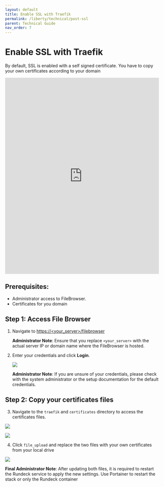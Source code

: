 ```yaml
---
layout: default
title: Enable SSL with Traefik
permalink: /liberty/technical/post-ssl
parent: Technical Guide
nav_order: 7
---
```


# Enable SSL with Traefik

By default, SSL is enabled with a self signed certificate. You have to copy your own certificates according to your domain

<iframe src="https://scribehow.com/embed/Enable_SSL_with_Traefik__OwYGZvfgQDu0cgiXULfgfg" width="100%" height="640" allowfullscreen frameborder="0"></iframe>

## Prerequisites:
- Administrator access to FileBrowser.
- Certificates for you domain

## Step 1: Access File Browser

1. Navigate to [https://&lt;your_server&gt;/filebrowser](https://liberty.nomana-it.fr/filebrowser/login)

   **Administrator Note**: Ensure that you replace `<your_server>` with the actual server IP or domain name where the FileBrowser is hosted.

2. Enter your credentials and click **Login**.

   ![](https://ajeuwbhvhr.cloudimg.io/colony-recorder.s3.amazonaws.com/files/2024-09-28/9fc30968-ed32-4ee6-a2f8-18c4f2c8cbc0/user_cropped_screenshot.jpeg?width=800)


   **Administrator Note**: If you are unsure of your credentials, please check with the system administrator or the setup documentation for the default credentials.


## Step 2: Copy your certificates files

3. Navigate to the `traefik` and `certificates` directory to access the certificates files.

![](https://ajeuwbhvhr.cloudimg.io/colony-recorder.s3.amazonaws.com/files/2024-09-30/3f2e66cf-2f84-41b4-a722-5b386f24c472/ascreenshot.jpeg?tl_px=0,433&br_px=1719,1394&force_format=jpeg&q=100&width=1120.0&wat=1&wat_opacity=0.7&wat_gravity=northwest&wat_url=https://colony-recorder.s3.us-west-1.amazonaws.com/images/watermarks/FB923C_standard.png&wat_pad=444,276)

![](https://ajeuwbhvhr.cloudimg.io/colony-recorder.s3.amazonaws.com/files/2024-09-30/33837bfe-be53-4a7d-bce3-7eb79c974342/ascreenshot.jpeg?tl_px=0,0&br_px=1719,961&force_format=jpeg&q=100&width=1120.0&wat=1&wat_opacity=0.7&wat_gravity=northwest&wat_url=https://colony-recorder.s3.us-west-1.amazonaws.com/images/watermarks/FB923C_standard.png&wat_pad=484,221)

4. Click `file_upload` and replace the two files with your own certificates from your local drive

![](https://ajeuwbhvhr.cloudimg.io/colony-recorder.s3.amazonaws.com/files/2024-09-30/fb0cfd6d-b630-42a3-9bee-e9fd261ce550/ascreenshot.jpeg?tl_px=546,0&br_px=2266,961&force_format=jpeg&q=100&width=1120.0&wat=1&wat_opacity=0.7&wat_gravity=northwest&wat_url=https://colony-recorder.s3.us-west-1.amazonaws.com/images/watermarks/FB923C_standard.png&wat_pad=929,4)

**Final Administrator Note**: After updating both files, it is required to restart the Rundeck service to apply the new settings. Use Portainer to restart the stack or only the Rundeck container